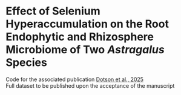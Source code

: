 # Effect of Selenium Hyperaccumulation on the Root Endophytic and Rhizosphere Microbiome of Two <i>Astragalus</i> Species 
Code for the associated publication [Dotson et al., 2025](https://advance.sagepub.com/doi/full/10.22541/au.173586869.95623914/v1)
<br>Full dataset to be published upon the acceptance of the manuscript
